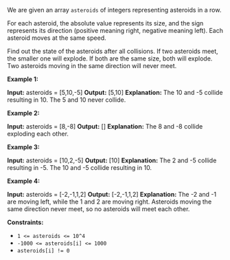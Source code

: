 
We are given an array  `asteroids`  of integers representing asteroids in a row.

For each asteroid, the absolute value represents its size, and the sign represents its direction (positive meaning right, negative meaning left). Each asteroid moves at the same speed.

Find out the state of the asteroids after all collisions. If two asteroids meet, the smaller one will explode. If both are the same size, both will explode. Two asteroids moving in the same direction will never meet.

**Example 1:**

**Input:** asteroids = [5,10,-5]
**Output:** [5,10]
**Explanation:** The 10 and -5 collide resulting in 10.  The 5 and 10 never collide.

**Example 2:**

**Input:** asteroids = [8,-8]
**Output:** []
**Explanation:** The 8 and -8 collide exploding each other.

**Example 3:**

**Input:** asteroids = [10,2,-5]
**Output:** [10]
**Explanation:** The 2 and -5 collide resulting in -5. The 10 and -5 collide resulting in 10.

**Example 4:**

**Input:** asteroids = [-2,-1,1,2]
**Output:** [-2,-1,1,2]
**Explanation:** The -2 and -1 are moving left, while the 1 and 2 are moving right. Asteroids moving the same direction never meet, so no asteroids will meet each other.

**Constraints:**

-   `1 <= asteroids <= 10^4`
-   `-1000 <= asteroids[i] <= 1000`
-   `asteroids[i] != 0`
